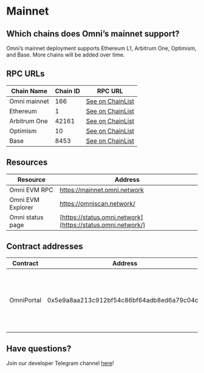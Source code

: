 # Mainnet

## Which chains does Omni’s mainnet support?

Omni’s mainnet deployment supports Ethereum L1, Arbitrum One, Optimism, and Base. More chains will be added over time.


## RPC URLs

| **Chain Name** | **Chain ID** | RPC URL |
| --- | --- | --- |
| Omni mainnet | 166 | [See on ChainList](https://chainlist.org/chain/166) |
| Ethereum | 1 | [See on ChainList](https://chainlist.org/chain/1) |
| Arbitrum One | 42161 | [See on ChainList](https://chainlist.org/chain/42161) |
| Optimism | 10 | [See on ChainList](https://chainlist.org/chain/10) |
| Base | 8453 | [See on ChainList](https://chainlist.org/chain/8453) |

## Resources

| **Resource** | **Address** |
| --- | --- |
| Omni EVM RPC | https://mainnet.omni.network |
| Omni EVM Explorer | https://omniscan.network/ |
| Omni status page | [https://status.omni.network](https://status.omni.network/) |


## Contract addresses

| Contract | Address | Note |
| --- | --- | --- |
| OmniPortal | 0x5e9a8aa213c912bf54c86bf64adb8ed6a79c04d1 | Our portal contracts have the same address on all chains. |


## Have questions?

Join our developer Telegram channel [here](https://t.me/omnidevsupport)!
